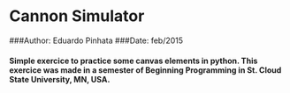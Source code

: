 # Cannon Simulator

###Author: Eduardo Pinhata
###Date: feb/2015



#### Simple exercice to practice some canvas elements in python. This exercice was made in a semester of Beginning Programming in St. Cloud State University, MN, USA.
